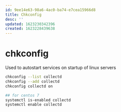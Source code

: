 ```yaml
---
id: 9ee14e63-98a6-4ac0-ba74-e7cea15966d8
title: Chkconfig
desc: ''
updated: 1623230342396
created: 1623228439638
---
```


# chkconfig
Used to autostart services on startup of linux servers

```sh
chkconfig --list collectd
chkconfig --add collectd
chkconfig collectd on

## for centos 7
systemctl is-enabled collectd
systemctl enable collectd
```
